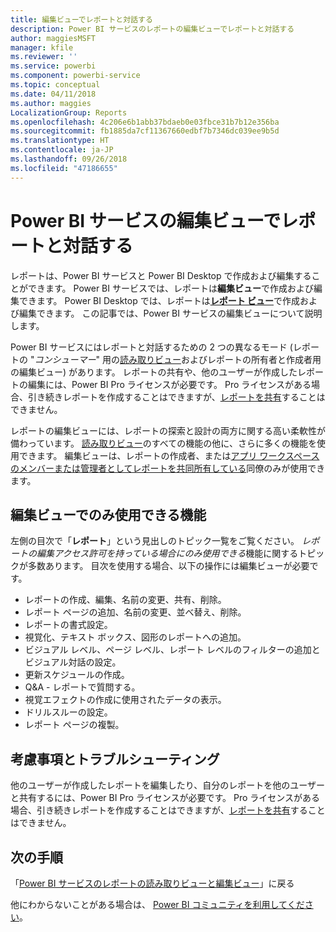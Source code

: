 ```yaml
---
title: 編集ビューでレポートと対話する
description: Power BI サービスのレポートの編集ビューでレポートと対話する
author: maggiesMSFT
manager: kfile
ms.reviewer: ''
ms.service: powerbi
ms.component: powerbi-service
ms.topic: conceptual
ms.date: 04/11/2018
ms.author: maggies
LocalizationGroup: Reports
ms.openlocfilehash: 4c206e6b1abb37bdaeb0e03fbce31b7b12e356ba
ms.sourcegitcommit: fb1885da7cf11367660edbf7b7346dc039ee9b5d
ms.translationtype: HT
ms.contentlocale: ja-JP
ms.lasthandoff: 09/26/2018
ms.locfileid: "47186655"
---
```

# <a name="interact-with-a-report-in-editing-view-in-power-bi-service"></a>Power BI サービスの編集ビューでレポートと対話する
レポートは、Power BI サービスと Power BI Desktop で作成および編集することができます。 Power BI サービスでは、レポートは**編集ビュー**で作成および編集できます。 Power BI Desktop では、レポートは[**レポート ビュー**](desktop-report-view.md)で作成および編集できます。 この記事では、Power BI サービスの編集ビューについて説明します。 

Power BI サービスにはレポートと対話するための 2 つの異なるモード (レポートの "*コンシューマー*" 用の[読み取りビュー](consumer/end-user-reading-view.md)およびレポートの所有者と作成者用の編集ビュー) があります。  レポートの共有や、他のユーザーが作成したレポートの編集には、Power BI Pro ライセンスが必要です。 Pro ライセンスがある場合、引き続きレポートを作成することはできますが、[レポートを共有](service-share-reports.md)することはできません。    

レポートの編集ビューには、レポートの探索と設計の両方に関する高い柔軟性が備わっています。 [読み取りビュー](consumer/end-user-reading-view.md)のすべての機能の他に、さらに多くの機能を使用できます。 編集ビューは、レポートの作成者、または[アプリ ワークスペースのメンバーまたは管理者としてレポートを共同所有している](consumer/end-user-create-apps.md)同僚のみが使用できます。

## <a name="functionality-only-available-in-editing-view"></a>編集ビューでのみ使用できる機能
左側の目次で「**レポート**」という見出しのトピック一覧をご覧ください。 *レポートの編集アクセス許可を持っている場合にのみ使用できる*機能に関するトピックが多数あります。  目次を使用する場合、以下の操作には編集ビューが必要です。

* レポートの作成、編集、名前の変更、共有、削除。
* レポート ページの追加、名前の変更、並べ替え、削除。
* レポートの書式設定。
* 視覚化、テキスト ボックス、図形のレポートへの追加。
* ビジュアル レベル、ページ レベル、レポート レベルのフィルターの追加とビジュアル対話の設定。
* 更新スケジュールの作成。
* Q&A - レポートで質問する。
* 視覚エフェクトの作成に使用されたデータの表示。 
* ドリルスルーの設定。
* レポート ページの複製。

## <a name="considerations-and-troubleshooting"></a>考慮事項とトラブルシューティング
他のユーザーが作成したレポートを編集したり、自分のレポートを他のユーザーと共有するには、Power BI Pro ライセンスが必要です。  Pro ライセンスがある場合、引き続きレポートを作成することはできますが、[レポートを共有](service-share-reports.md)することはできません。


## <a name="next-steps"></a>次の手順
「[Power BI サービスのレポートの読み取りビューと編集ビュー](consumer/end-user-reading-view.md)」に戻る

他にわからないことがある場合は、 [Power BI コミュニティを利用してください](http://community.powerbi.com/)。

